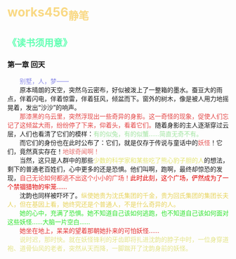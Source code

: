# <span style="color:rgba(247,207,102,0.8)">works456<sub>静笔</sub></span>

## <span style="color:rgb(100,273,180)">《读书须用意》</span>

### 第一章 回天

<div style="color:rgba(100,100,225,0.75)">
　　别墅，人，梦——
</div>
<div>
　　原本晴朗的天空，突然乌云密布，好似被泼上了一整箱的墨水。<!--
	-->蚕豆大的雨点，伴着闪电，伴着惊雷，伴着狂风，倾盆而下。<!--
	-->窗外的树木，像是被人用力地摇晃着，发出“沙沙”的响声。
</div>
<div>
　　<span style="color:rgba(225,50,50,0.9)"正值人们惊慌的时候，<!--
	-->那漆黑的乌云里，突然浮现出一些奇异的身影。<!--
	-->这一奇怪的现象，促使人们忘记了这倾盆大雨，<!--
	-->纷纷停了下来，仰着头，看着它们。</span><!--
	-->随着身影的主人逐渐穿过云层，人们也看清了它们的模样：<!--
	--><span style="color:rgba(150,225,150,0.9)"有的似鹿，有的似鳖，<!--
	-->有的似兔，有的似蟹……<!--
	-->简直无奇不有。</span>
</div>
<div>
　　而它们的身份也在此时公布了：<!--
	-->它们，就是仅存于传说与童话中的<!--
	--><span style="color:rgba(225,50,50,0.8)">妖怪</span><!--
	-->！<!--
	-->它们，竟然真实存在！<!--
	--><span style="color:rgba(225,75,75,0.8)">地球奇闻啊！</span>
</div>
<div>
　　当然，这只是人群中的那些<!--
	--><span style="color:rgba(225,225,100,0.9)">少数的科学家和<!--
	-->某些吃了熊心豹子胆的人</span><!--
	-->的想法，<!--
	-->剩下的普通老百姓们，心中更多的还是恐惧。<!--
	-->他们叫啊，跑啊，最终却惊恐的发现，<!--
	--><span style="color:rgba(225,0,0,0.75)">自己无论如何都逃不出<!--
	-->这个小小的广场！</span><!--
	--><span style="color:rgb(225,0,0)">此时此刻，这个广场，<!--
	-->俨然成为了一个禁锢猎物的牢笼……</span>
</div>
<div>
　　沈韵也同样被吓坏了。<!--
	--><span style="color:rgba(225,200,50,0.8)">纵使她<!--
	-->贵为沈氏集团的千金，<!--
	-->贵为回氏集团的集团长夫人，<!--
	-->但在基因上看，她终究还是个普通人，不是什么奇异的人。</span>
</div>
<div style="color:rgba(25,225,25,0.9)">
　　她的心中，充满了恐惧。<!--
	-->她不知道自己该如何逃跑，<!--
	-->也不知道自己该如何面对这些妖怪……<!--
	-->大脑一片空白……
</div>
<div style="color:rgba(225,25,25,0.9)">
　　她坐在地上，呆呆的望着那朝她扑来的可怕妖怪……
</div>
<div style="color:rgba(225,225,125,0.9)">
　　说时迟，那时快。<!--
	-->就在妖怪锋利的牙齿即将扎进沈韵的脖子中时，<!--
	-->一位身穿道袍、道骨仙风的老者，突然从天而降，<!--
	-->一脚踹开了沈韵身前的妖怪。
</div>